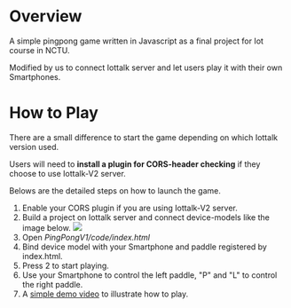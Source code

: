 # Overview
A simple pingpong game written in Javascript as a final project for Iot course in NCTU.

Modified by us to connect Iottalk server and let users play it with their own Smartphones.



# How to Play
There are a small difference to start the game depending on which Iottalk version used. 

Users will need to **install a plugin for CORS-header checking** if they choose to use Iottalk-V2 server.

Belows are the detailed steps on how to launch the game.

1. Enable your CORS plugin if you are using Iottalk-V2 server.
2. Build a project on Iottalk server and connect device-models like the image below.
![](https://i.imgur.com/7inj87T.png)
3. Open *PingPongV1/code/index.html*
4. Bind device model with your Smartphone and paddle registered by index.html.
5. Press 2 to start playing.
6. Use your Smartphone to control the left paddle, "P" and "L" to control the right paddle.
7. A [simple demo video](https://drive.google.com/open?id=1YHKfKjzdfWtA-TahD8u31R7XXGNDaO5F) to illustrate how to play.